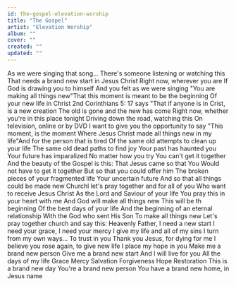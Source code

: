 ```yaml
---
id: the-gospel-elevation-worship
title: "The Gospel"
artist: "Elevation Worship"
album: ""
cover: ""
created: ""
updated: ""
---
```


As we were singing that song...
There's someone listening or watching this
That needs a brand new start in Jesus Christ
Right now, wherever you are
If God is drawing you to himself
And you felt as we were singing
"You are making all things new"That this moment is meant to be the beginning
Of your new life in Christ
2nd Corinthians 5: 17 says
"That if anyone is in Crist, is a new creation
The old is gone and the new has come
Right now, whether you're in this place tonight
Driving down the road, watching this
On television, online or by DVD
I want to give you the opportunity to say
"This moment, is the moment
Where Jesus Christ made all things new in my life"And for the person that is tired
Of the same old attempts to clean up your life
The same old dead paths to find joy
Your past has haunted you
Your future has imparalized
No matter how you try
You can't get it together
And the beauty of the Gospel is this:
That Jesus came so that You
Would not have to get it together
But so that you could offer him
The broken pieces of your fragmented life
Your uncertain future
And so that all things could be made new
Churchl let's pray together and for all of you
Who want to receive Jesus Christ
As the Lord and Saviour of your life
You pray this in your heart with me
And God will make all things new
This will be th beginning
Of the best days of your life
And the beginning of an eternal relationship
With the God who sent His Son
To make all things new
Let's pray together church and say this:
Heavenly Father, I need a new start
I need your grace, I need your mercy
I give my life and all of my sins
I turn from my own ways... To trust in you
Thank you Jesus, for dying for me
I believe you rose again, to give new life
I place my hope in you
Make me a brand new person
Give me a brand new start
And I will live for you
All the days of my life
Grace
Mercy
Salvation
Forgiveness
Hope
Restoration
This is a brand new day
You're a brand new person
You have a brand new home, in Jesus name
